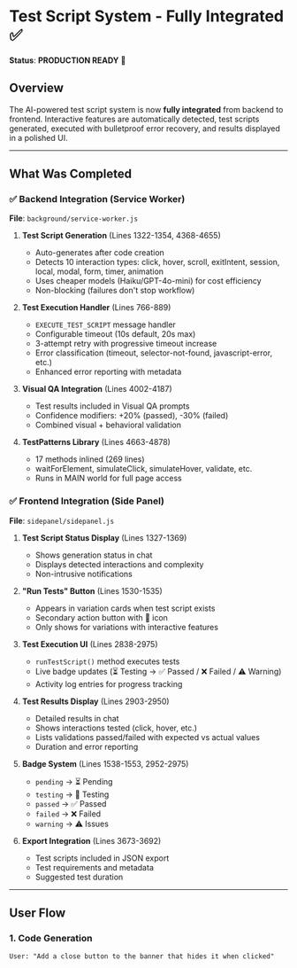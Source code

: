 # Test Script System - Fully Integrated ✅

**Status**: **PRODUCTION READY** 🚀

## Overview

The AI-powered test script system is now **fully integrated** from backend to frontend. Interactive features are automatically detected, test scripts generated, executed with bulletproof error recovery, and results displayed in a polished UI.

---

## What Was Completed

### ✅ Backend Integration (Service Worker)

**File**: `background/service-worker.js`

1. **Test Script Generation** (Lines 1322-1354, 4368-4655)
   - Auto-generates after code creation
   - Detects 10 interaction types: click, hover, scroll, exitIntent, session, local, modal, form, timer, animation
   - Uses cheaper models (Haiku/GPT-4o-mini) for cost efficiency
   - Non-blocking (failures don't stop workflow)

2. **Test Execution Handler** (Lines 766-889)
   - `EXECUTE_TEST_SCRIPT` message handler
   - Configurable timeout (10s default, 20s max)
   - 3-attempt retry with progressive timeout increase
   - Error classification (timeout, selector-not-found, javascript-error, etc.)
   - Enhanced error reporting with metadata

3. **Visual QA Integration** (Lines 4002-4187)
   - Test results included in Visual QA prompts
   - Confidence modifiers: +20% (passed), -30% (failed)
   - Combined visual + behavioral validation

4. **TestPatterns Library** (Lines 4663-4878)
   - 17 methods inlined (269 lines)
   - waitForElement, simulateClick, simulateHover, validate, etc.
   - Runs in MAIN world for full page access

### ✅ Frontend Integration (Side Panel)

**File**: `sidepanel/sidepanel.js`

1. **Test Script Status Display** (Lines 1327-1369)
   - Shows generation status in chat
   - Displays detected interactions and complexity
   - Non-intrusive notifications

2. **"Run Tests" Button** (Lines 1530-1535)
   - Appears in variation cards when test script exists
   - Secondary action button with 🧪 icon
   - Only shows for variations with interactive features

3. **Test Execution UI** (Lines 2838-2975)
   - `runTestScript()` method executes tests
   - Live badge updates (⏳ Testing → ✅ Passed / ❌ Failed / ⚠️ Warning)
   - Activity log entries for progress tracking

4. **Test Results Display** (Lines 2903-2950)
   - Detailed results in chat
   - Shows interactions tested (click, hover, etc.)
   - Lists validations passed/failed with expected vs actual values
   - Duration and error reporting

5. **Badge System** (Lines 1538-1553, 2952-2975)
   - `pending` → ⏳ Pending
   - `testing` → 🔄 Testing
   - `passed` → ✅ Passed
   - `failed` → ❌ Failed
   - `warning` → ⚠️ Issues

6. **Export Integration** (Lines 3673-3692)
   - Test scripts included in JSON export
   - Test requirements and metadata
   - Suggested test duration

---

## User Flow

### 1. Code Generation
```
User: "Add a close button to the banner that hides it when clicked"